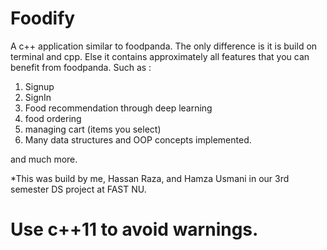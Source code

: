 # Foodify
A c++ application similar to foodpanda. The only difference is it is build on terminal and cpp. Else it contains approximately all features that you can benefit from foodpanda. Such as :
1. Signup
2. SignIn
3. Food recommendation through deep learning
4. food ordering
5. managing cart (items you select)
6. Many data structures and OOP concepts implemented.

and much more.

*This was build by me, Hassan Raza, and Hamza Usmani in our 3rd semester DS project at FAST NU.
# Use c++11 to avoid warnings.
